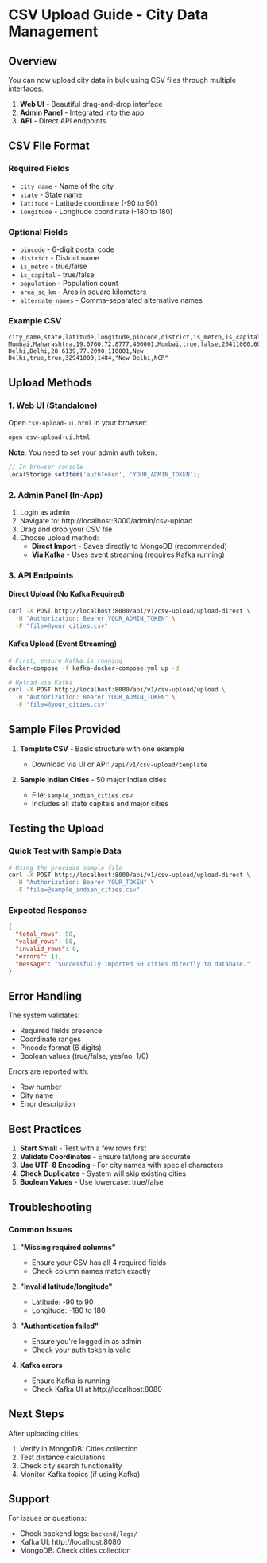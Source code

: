 # CSV Upload Guide - City Data Management

## Overview

You can now upload city data in bulk using CSV files through multiple interfaces:

1. **Web UI** - Beautiful drag-and-drop interface
2. **Admin Panel** - Integrated into the app
3. **API** - Direct API endpoints

## CSV File Format

### Required Fields
- `city_name` - Name of the city
- `state` - State name
- `latitude` - Latitude coordinate (-90 to 90)
- `longitude` - Longitude coordinate (-180 to 180)

### Optional Fields
- `pincode` - 6-digit postal code
- `district` - District name
- `is_metro` - true/false
- `is_capital` - true/false
- `population` - Population count
- `area_sq_km` - Area in square kilometers
- `alternate_names` - Comma-separated alternative names

### Example CSV
```csv
city_name,state,latitude,longitude,pincode,district,is_metro,is_capital,population,area_sq_km,alternate_names
Mumbai,Maharashtra,19.0760,72.8777,400001,Mumbai,true,false,20411000,603.4,"Bombay"
Delhi,Delhi,28.6139,77.2090,110001,New Delhi,true,true,32941000,1484,"New Delhi,NCR"
```

## Upload Methods

### 1. Web UI (Standalone)
Open `csv-upload-ui.html` in your browser:
```bash
open csv-upload-ui.html
```

**Note**: You need to set your admin auth token:
```javascript
// In browser console
localStorage.setItem('authToken', 'YOUR_ADMIN_TOKEN');
```

### 2. Admin Panel (In-App)
1. Login as admin
2. Navigate to: http://localhost:3000/admin/csv-upload
3. Drag and drop your CSV file
4. Choose upload method:
   - **Direct Import** - Saves directly to MongoDB (recommended)
   - **Via Kafka** - Uses event streaming (requires Kafka running)

### 3. API Endpoints

#### Direct Upload (No Kafka Required)
```bash
curl -X POST http://localhost:8000/api/v1/csv-upload/upload-direct \
  -H "Authorization: Bearer YOUR_ADMIN_TOKEN" \
  -F "file=@your_cities.csv"
```

#### Kafka Upload (Event Streaming)
```bash
# First, ensure Kafka is running
docker-compose -f kafka-docker-compose.yml up -d

# Upload via Kafka
curl -X POST http://localhost:8000/api/v1/csv-upload/upload \
  -H "Authorization: Bearer YOUR_ADMIN_TOKEN" \
  -F "file=@your_cities.csv"
```

## Sample Files Provided

1. **Template CSV** - Basic structure with one example
   - Download via UI or API: `/api/v1/csv-upload/template`

2. **Sample Indian Cities** - 50 major Indian cities
   - File: `sample_indian_cities.csv`
   - Includes all state capitals and major cities

## Testing the Upload

### Quick Test with Sample Data
```bash
# Using the provided sample file
curl -X POST http://localhost:8000/api/v1/csv-upload/upload-direct \
  -H "Authorization: Bearer YOUR_TOKEN" \
  -F "file=@sample_indian_cities.csv"
```

### Expected Response
```json
{
  "total_rows": 50,
  "valid_rows": 50,
  "invalid_rows": 0,
  "errors": [],
  "message": "Successfully imported 50 cities directly to database."
}
```

## Error Handling

The system validates:
- Required fields presence
- Coordinate ranges
- Pincode format (6 digits)
- Boolean values (true/false, yes/no, 1/0)

Errors are reported with:
- Row number
- City name
- Error description

## Best Practices

1. **Start Small** - Test with a few rows first
2. **Validate Coordinates** - Ensure lat/long are accurate
3. **Use UTF-8 Encoding** - For city names with special characters
4. **Check Duplicates** - System will skip existing cities
5. **Boolean Values** - Use lowercase: true/false

## Troubleshooting

### Common Issues

1. **"Missing required columns"**
   - Ensure your CSV has all 4 required fields
   - Check column names match exactly

2. **"Invalid latitude/longitude"**
   - Latitude: -90 to 90
   - Longitude: -180 to 180

3. **"Authentication failed"**
   - Ensure you're logged in as admin
   - Check your auth token is valid

4. **Kafka errors**
   - Ensure Kafka is running
   - Check Kafka UI at http://localhost:8080

## Next Steps

After uploading cities:
1. Verify in MongoDB: Cities collection
2. Test distance calculations
3. Check city search functionality
4. Monitor Kafka topics (if using Kafka)

## Support

For issues or questions:
- Check backend logs: `backend/logs/`
- Kafka UI: http://localhost:8080
- MongoDB: Check cities collection

